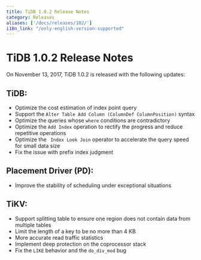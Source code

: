```yaml
---
title: TiDB 1.0.2 Release Notes
category: Releases
aliases: ['/docs/releases/102/']
i18n_link: "/only-english-version-supported"
---
```


# TiDB 1.0.2 Release Notes

On November 13, 2017, TiDB 1.0.2 is released with the following updates:

## TiDB:

  - Optimize the cost estimation of index point query
  - Support the `Alter Table Add Column (ColumnDef ColumnPosition)` syntax
  - Optimize the queries whose `where` conditions are contradictory
  - Optimize the `Add Index` operation to rectify the progress and reduce repetitive operations
  - Optimize the ` Index Look Join` operator to accelerate the query speed for small data size
  - Fix the issue with prefix index judgment

## Placement Driver (PD):

  - Improve the stability of scheduling under exceptional situations

## TiKV:

  - Support splitting table to ensure one region does not contain data from multiple tables
  - Limit the length of a key to be no more than 4 KB
  - More accurate read traffic statistics
  - Implement deep protection on the coprocessor stack
  - Fix the `LIKE` behavior and the `do_div_mod` bug
